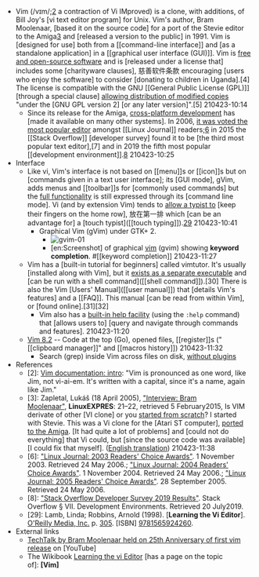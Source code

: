 - Vim (/vɪm/;[2](((ULTmBQ4Sk))) a contraction of Vi IMproved) is a clone, with additions, of Bill Joy's [vi text editor program] for Unix. Vim's author, Bram Moolenaar, [based it on the source code] for a port of the Stevie editor to the Amiga[3](((Y-f7W6FxD))) and [released a version to the public] in 1991. Vim is [designed for use] both from a [[command-line interface]] and [as a standalone application] in a [[graphical user interface (GUI)]]. Vim is [free and open-source software](((bzCWaTAnR))) and is [released under a license that] includes some [charityware clauses], 慈善软件条款 encouraging [users who enjoy the software] to consider [donating to children in Uganda].[4] The license is compatible with the GNU [[General Public License (GPL)]] [through a special clause] [allowing distribution of modified copies](((E3vKXkDJ4))) "under the [GNU GPL version 2] [or any later version]".[5]
210423-10:14
    - Since its release for the Amiga, [cross-platform development](((hp1--zq9P))) has [made it available on many other systems]. In 2006, [it was voted the most popular editor](((YQk6UYK89))) amongst [[Linux Journal]] readers;[6](((w_WMEUOtY))) in 2015 the [[Stack Overflow]] [developer survey] found it to be [the third most popular text editor],[7] and in 2019 the fifth most popular [[development environment]].[8](((lB8p0mLVS)))
210423-10:25
- Interface
    - Like vi, Vim's interface is not based on [[menu]]s or [[icon]]s but on [commands given in a text user interface]; its [GUI mode], gVim, adds menus and [[toolbar]]s for [commonly used commands] but the [full functionality](((rOCidNBG5))) is still expressed through its [command line mode]. Vi (and by extension Vim) tends to [allow a typist to]([[typist]]) [keep their fingers on the home row], 放在第一排 which [can be an advantage for] a [touch typist]([[touch typing]]).[29](((X8FHXPxIu)))
210423-10:41
        - Graphical Vim (gVim) under GTK+ 2.
            - ![gvim-01](https://upload.wikimedia.org/wikipedia/commons/2/28/Vim.png)
            - [en:Screenshot] of graphical [vim](https://en.wikipedia.org/wiki/File:Vim.png) (gvim) showing __keyword completion__. #[[keyword completion]]
210423-11:27
    - Vim has a [built-in tutorial for beginners] called vimtutor. It's usually [installed along with Vim], but it [exists as a separate executable](((6W__iL4cI))) and [can be run with a shell command]([[shell command]]).[30] There is also the Vim [Users' Manual]([[user manual]]) that [details Vim's features] and a [[FAQ]]. This manual [can be read from within Vim], or [found online].[31][32]
        - Vim also has a [built-in help facility](((PyZoLXNZr))) (using the `:help` command) that [allows users to] [query and navigate through commands and features].
210423-11:20
    - [Vim 8.2](https://en.wikipedia.org/wiki/File:Vim-opened-files-and-registers.png) -- Code at the top (Go), opened files, [[register]]s ("[[clipboard manager]]" and [[macros history]])
210423-11:32
        - Search (grep) inside Vim across files on disk, [without plugins](https://en.wikipedia.org/wiki/File:Vim-search-copen-quickfix.png)
- References
    - [2]: [Vim documentation: intro](https://vimhelp.org/intro.txt.html): "Vim is pronounced as one word, like Jim, not vi-ai-em. It's written with a capital, since it's a name, again like Jim."
    - [3]: Zapletal, Lukáš (18 April 2005), ["Interview: Bram Moolenaar"](http://www.linuxexpres.cz/rozhovor/rozhovor-bram-moolenaar?highlightWords=Bram+moolenaar), __LinuxEXPRES__: 21–22, retrieved 5 February2015, Is VIM derivate of other [VI clone] or you [started from scratch](((gt-It65vy)))? I started with Stevie. This was a Vi clone for the [Atari ST computer], [ported to the Amiga](((2eRLaC7kk))). [It had quite a lot of problems] and [could not do everything] that Vi could, but [since the source code was available] [I could fix that myself]. ([English translation](http://www.moolenaar.net/interv_czech_en.html))
210423-11:38
    - [6]: ["Linux Journal: 2003 Readers' Choice Awards"](http://www.linuxjournal.com/article/7029#N0x850ca10.0x85cf4c4). 1 November 2003. Retrieved 24 May 2006.; ["Linux Journal: 2004 Readers' Choice Awards"](http://www.linuxjournal.com/article/7724#N0x850cd80.0x85d3e3c). 1 November 2004. Retrieved 24 May 2006.; ["Linux Journal: 2005 Readers' Choice Awards"](http://www.linuxjournal.com/article/8520#N0x850cd80.0x87983bc). 28 September 2005. Retrieved 24 May 2006.
    - [8]: ["Stack Overflow Developer Survey 2019 Results"](https://insights.stackoverflow.com/survey/2019#development-environments-and-tools). Stack Overflow § VII. Development Environments. Retrieved 20 July2019.
    - [29]: Lamb, Linda; Robbins, Arnold (1998). [__Learning the Vi Editor__]. [O'Reilly Media, Inc.](https://archive.org/details/learningvieditor00lamb/page/305) p. [305](https://archive.org/details/learningvieditor00lamb/page/305). [ISBN] [9781565924260](https://en.wikipedia.org/wiki/Special:BookSources/9781565924260).
- External links
    - [TechTalk by Bram Moolenaar held on 25th Anniversary of first vim release](https://www.youtube.com/watch?v=ayc_qpB-93o) on [YouTube]
    - The Wikibook [Learning the vi Editor](https://en.wikibooks.org/wiki/Learning_the_vi_Editor) [has a page on the topic of]: __**[Vim]**__

